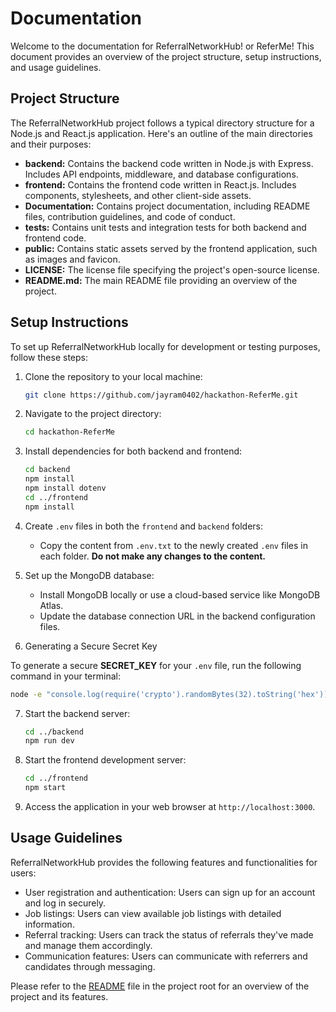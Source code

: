 # Documentation

Welcome to the documentation for ReferralNetworkHub! or ReferMe! This document provides an overview of the project structure, setup instructions, and usage guidelines.

## Project Structure

The ReferralNetworkHub project follows a typical directory structure for a Node.js and React.js application. Here's an outline of the main directories and their purposes:

- **backend:** Contains the backend code written in Node.js with Express. Includes API endpoints, middleware, and database configurations.
- **frontend:** Contains the frontend code written in React.js. Includes components, stylesheets, and other client-side assets.
- **Documentation:** Contains project documentation, including README files, contribution guidelines, and code of conduct.
- **tests:** Contains unit tests and integration tests for both backend and frontend code.
- **public:** Contains static assets served by the frontend application, such as images and favicon.
- **LICENSE:** The license file specifying the project's open-source license.
- **README.md:** The main README file providing an overview of the project.

## Setup Instructions

To set up ReferralNetworkHub locally for development or testing purposes, follow these steps:

1. Clone the repository to your local machine:
   ```bash
   git clone https://github.com/jayram0402/hackathon-ReferMe.git
   ```

2. Navigate to the project directory:
   ```bash
   cd hackathon-ReferMe
   ```

3. Install dependencies for both backend and frontend:
   ```bash
   cd backend
   npm install
   npm install dotenv
   cd ../frontend
   npm install
   ```

4. Create `.env` files in both the `frontend` and `backend` folders:
   - Copy the content from `.env.txt` to the newly created `.env` files in each folder. **Do not make any changes to the content.**

5. Set up the MongoDB database:
   - Install MongoDB locally or use a cloud-based service like MongoDB Atlas.
   - Update the database connection URL in the backend configuration files.

6. Generating a Secure Secret Key

To generate a secure **SECRET_KEY** for your `.env` file, run the following command in your terminal:

```bash
node -e "console.log(require('crypto').randomBytes(32).toString('hex'))"
 ```

7. Start the backend server:
   ```bash
   cd ../backend
   npm run dev
   ```

8. Start the frontend development server:
   ```bash
   cd ../frontend
   npm start
   ```

9. Access the application in your web browser at `http://localhost:3000`.

## Usage Guidelines

ReferralNetworkHub provides the following features and functionalities for users:

- User registration and authentication: Users can sign up for an account and log in securely.
- Job listings: Users can view available job listings with detailed information.
- Referral tracking: Users can track the status of referrals they've made and manage them accordingly.
- Communication features: Users can communicate with referrers and candidates through messaging.

Please refer to the [README](../README.md) file in the project root for an overview of the project and its features.
